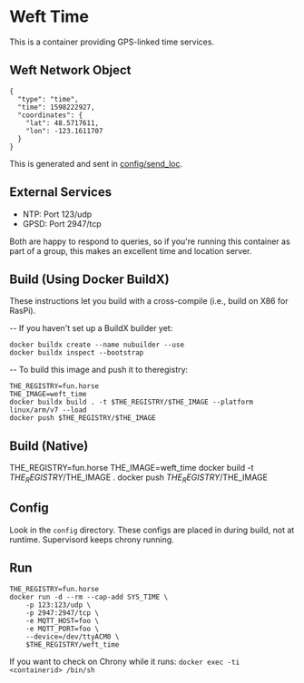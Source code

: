 # Weft Time

This is a container providing GPS-linked time services.

## Weft Network Object

```
{
  "type": "time",
  "time": 1598222927,
  "coordinates": {
    "lat": 48.5717611,
    "lon": -123.1611707
  }
}
```

This is generated and sent in [config/send_loc](config/send_loc).

## External Services

* NTP: Port 123/udp
* GPSD: Port 2947/tcp

Both are happy to respond to queries, so if you're running this container as part of a group, this makes an excellent time and location server.

## Build (Using Docker BuildX)

These instructions let you build with a cross-compile (i.e., build on X86 for RasPi).

-- If you haven't set up a BuildX builder yet:

```
docker buildx create --name nubuilder --use
docker buildx inspect --bootstrap
```

-- To build this image and push it to theregistry:

```
THE_REGISTRY=fun.horse
THE_IMAGE=weft_time
docker buildx build . -t $THE_REGISTRY/$THE_IMAGE --platform linux/arm/v7 --load
docker push $THE_REGISTRY/$THE_IMAGE
```

## Build (Native)

THE_REGISTRY=fun.horse
THE_IMAGE=weft_time
docker build -t $THE_REGISTRY/$THE_IMAGE .
docker push $THE_REGISTRY/$THE_IMAGE


## Config

Look in the `config` directory. These configs are placed in during build, not at runtime. Supervisord keeps chrony running.

## Run

```
THE_REGISTRY=fun.horse
docker run -d --rm --cap-add SYS_TIME \
    -p 123:123/udp \
    -p 2947:2947/tcp \
    -e MQTT_HOST=foo \
    -e MQTT_PORT=foo \
    --device=/dev/ttyACM0 \
    $THE_REGISTRY/weft_time
```


If you want to check on Chrony while it runs:
`docker exec -ti <containerid> /bin/sh`

